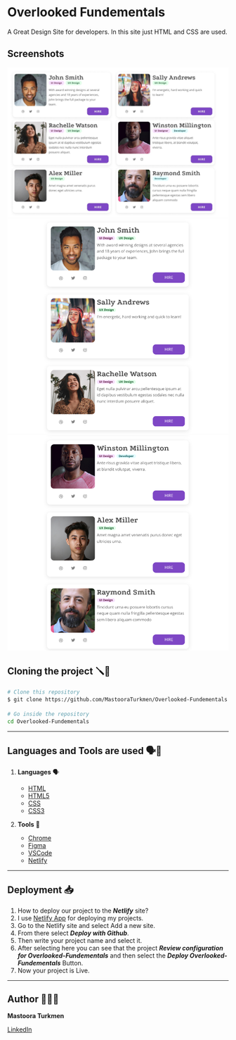 # Overlooked Fundementals

A Great Design Site for developers. In this site just HTML and CSS are used.

## Screenshots

![Design](./screenshot/the-design.jpg)
![Design](./screenshot/image.png)
![Design](./screenshot/image-1.png)



## Cloning the project 🪛🔨

```bash
# Clone this repository
$ git clone https://github.com/MastooraTurkmen/Overlooked-Fundementals

# Go inside the repository
cd Overlooked-Fundementals
```


-----

## Languages and Tools are used 🗣️🔧

1. **Languages** 🗣️

    + [HTML](https://github.com/topics/html)
    + [HTML5](https://github.com/topics/html5)
    + [CSS](https://github.com/topics/css)
    + [CSS3](https://github.com/topics/css3)

2. **Tools** 🔧

    + [Chrome](https://github.com/topics/chrome)
    + [Figma](https://github.com/topics/figma)
    + [VSCode](https://github.com/topics/vscode)
    + [Netlify](https://github.com/topics/netlify)


-----


## Deployment 📥

1. How to deploy our project to the ***Netlify*** site?
2. I use [Netlify App](https://app.netlify.com/) for deploying my projects.
3. Go to the Netlify site and select Add a new site.
4. From there select **_Deploy with Github_**.
5. Then write your project name and select it.
6. After selecting here you can see that the project **_Review configuration for Overlooked-Fundementals_** and then select the **_Deploy Overlooked-Fundementals_** Button.
7. Now your project is Live.



------

## Author 👩🏻‍💻

**Mastoora Turkmen**

[LinkedIn](https://www.linkedin.com/in/mastoora-turkmen/) 
